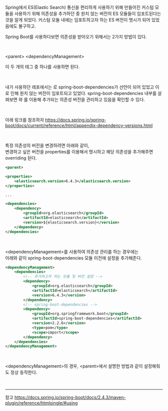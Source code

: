 Spring에서 ES(Elastic Search) 통신을 편리하게 사용하기 위해 만들어진 커스텀 모듈을 사용하기 위해 의존성을 추가하던 중 원치 않는 버전의 ES 모듈들이 임포트된다는 것을 알게 되었다. 커스텀 모듈 내에는 임포트하고자 하는 ES 버전이 명시가 되어 있었음에도 불구하고.

Spring Boot를 사용하다보면 의존성을 받아오기 위해서는 2가지 방법이 있다.

<br>

\<parent>
\<dependencyManagement>

이 두 개의 태그 중 하나를 사용하면 된다.

<br>

내가 사용하던 레포에서는 <dependencyManagement>로 spring-boot-dependencies가 선언이 되어 있었고 이로 인해 원치 않는 버전이 임포트되고 있었다. spring-boot-dependencies 내부를 살펴보면 <properties>와 <dependencyManagement>를 이용해 추가되는 의존성 버전을 관리하고 있음을 확인할 수 있다.

<br>

아래 링크를 참조하자
https://docs.spring.io/spring-boot/docs/current/reference/html/appendix-dependency-versions.html

<br>

특정 의존성의 버전을 변경하려면 아래와 같이, <br>
변경하고 싶은 버전을 properties를 이용해서 명시하고 해당 의존성을 추가해주면 overriding 된다.

```xml
<parent>

<properties>
	<elasticsearch.version>6.4.3</elasticsearch.version>
</properties>

...

<dependencies>
	<dependency>
		<groupId>org.elasticsearch</groupId>
		<artifactId>elasticsearch</artifactId>
		<version>${elasticsearch.version}</version>
	</dependency>
</dependencies>
```

<br>

\<dependencyManagement>를 사용하여 의존성 관리를 하는 경우에는 <br>
아래와 같이 spring-boot-dependencies 모듈 이전에 설정을 추가해준다.

```xml
<dependencyManagement>
	<dependencies>
		<!-- 추가하고자 하는 모듈 및 버전 설정 -->
		<dependency>
			<groupId>org.elasticsearch</groupId>
			<artifactId>elasticsearch</artifactId>
			<version>6.4.3</version>
		</dependency>
		<!-- spring-boot-dependencies -->
		<dependency>
			<groupId>org.springframework.boot</groupId>
			<artifactId>spring-boot-dependencies</artifactId>
			<version>2.2.6</version>
			<type>pom</type>
			<scope>import</scope>
		</dependency>
	</dependencies>
</dependencyManagement>
```
<br>

\<dependencyManagement>의 경우, \<parent>에서 설명한 방법과 같이 설정해줘도 정상 동작한다.

<br>

---

참고
https://docs.spring.io/spring-boot/docs/2.4.3/maven-plugin/reference/htmlsingle/#using